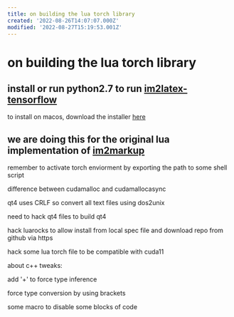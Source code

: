 ```yaml
---
title: on building the lua torch library
created: '2022-08-26T14:07:07.000Z'
modified: '2022-08-27T15:19:53.001Z'
---
```


# on building the lua torch library

## install or run python2.7 to run [im2latex-tensorflow]()

to install on macos, download the installer [here](https://repo.anaconda.com/miniconda/Miniconda3-latest-MacOSX-x86_64.pkg)

## we are doing this for the original lua implementation of [im2markup](https://github.com/harvardnlp/im2markup)

remember to activate torch enviorment by exporting the path to some shell script

difference between cudamalloc and cudamallocasync

qt4 uses CRLF so convert all text files using dos2unix

need to hack qt4 files to build qt4

hack luarocks to allow install from local spec file and download repo from github via https

hack some lua torch file to be compatible with cuda11

about c++ tweaks:

add '+' to force type inference

force type conversion by using brackets

some macro to disable some blocks of code
